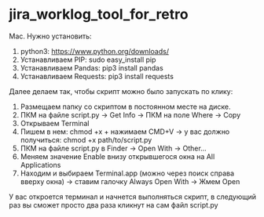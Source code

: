 # jira_worklog_tool_for_retro

Mac.
Нужно установить:
1. python3: https://www.python.org/downloads/
2. Устанавливаем PIP: sudo easy_install pip
3. Устанавливаем Pandas: pip3 install pandas
4. Устанавливаем Requests: pip3 install requests

Далее делаем так, чтобы скрипт можно было запускать по клику:
1. Размещаем папку со скриптом в постоянном месте на диске.
2. ПКМ на файле script.py → Get Info → ПКМ на поле Where → Copy
3. Открываем Terminal
4. Пишем в нем: chmod +x + нажимаем CMD+V → у вас должно получиться: chmod +x path/to/script.py
5. ПКМ на файле script.py в Finder → Open With → Other...
6. Меняем значение Enable внизу открывшегося окна на All Applications
7. Находим и выбираем Terminal.app (можно через поиск справа вверху окна) → ставим галочку Always Open With → Жмем Open

У вас откроется терминал и начнется выполняться скрипт, в следующий раз вы сможет просто два раза кликнут на сам файл script.py
